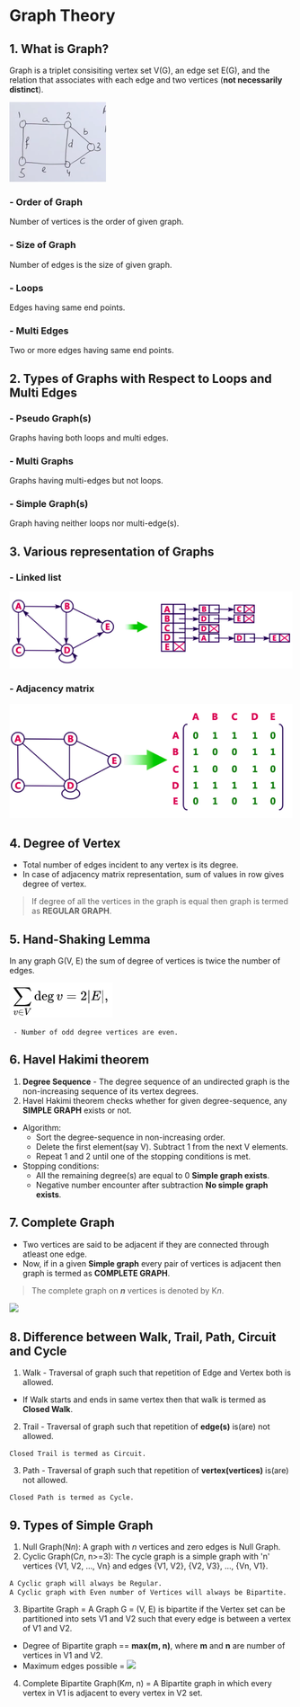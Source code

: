 # Graph Theory
## 1. What is Graph?
Graph is a triplet consisiting vertex set V(G), an edge set E(G), and the relation that associates with each edge and two vertices (**not necessarily distinct**).

![](/Images/simple_graph.png)

### - Order of Graph
Number of vertices is the order of given graph.

### - Size of Graph
Number of edges is the size of given graph.

### - Loops
  Edges having same end points.

### - Multi Edges
  Two or more edges having same end points.

## 2. Types of Graphs with Respect to Loops and Multi Edges

### - Pseudo Graph(s)
  Graphs having both loops and multi edges.

### - Multi Graphs
  Graphs having multi-edges but not loops.

### - Simple Graph(s)
  Graph having neither loops nor multi-edge(s).

## 3. Various representation of Graphs
### - Linked list
![](/Images/linked_list_graph.png)
### - Adjacency matrix
![](/Images/adjacency_matrix.png)

## 4. Degree of Vertex
- Total number of edges incident to any vertex is its degree.
- In case of adjacency matrix representation, sum of values in row gives degree of vertex.

> If degree of all the vertices in the graph is equal then graph is termed as **REGULAR GRAPH**.

## 5. Hand-Shaking Lemma
   In any graph G(V, E) the sum of degree of vertices is twice the number of edges.
   
![](/Images/degree_sum_formula.png)

``` - Number of odd degree vertices are even.```

## 6. Havel Hakimi theorem
1. **Degree Sequence** - The degree sequence of an undirected graph is the non-increasing sequence of its vertex degrees.
2. Havel Hakimi theorem checks whether for given degree-sequence, any **SIMPLE GRAPH** exists or not.
- Algorithm:
  - Sort the degree-sequence in non-increasing order.
  - Delete the first element(say V). Subtract 1 from the next V elements.
  - Repeat 1 and 2 until one of the stopping conditions is met.
- Stopping conditions: 
  - All the remaining degree(s) are equal to 0 **Simple graph exists**.
  - Negative number encounter after subtraction **No simple graph exists**.

## 7. Complete Graph
- Two vertices are said to be adjacent if they are connected through atleast one edge.
- Now, if in a given **Simple graph** every pair of vertices is adjacent then graph is termed as **COMPLETE GRAPH**.

> The complete graph on ***n*** vertices is denoted by K*n*.

![](/Images/complete_graph.png)

## 8. Difference between Walk, Trail, Path, Circuit and Cycle
1. Walk - Traversal of graph such that repetition of Edge and Vertex both is allowed.
  - If Walk starts and ends in same vertex then that walk is termed as **Closed Walk**.
2. Trail - Traversal of graph such that repetition of **edge(s)** is(are) not allowed.
```
Closed Trail is termed as Circuit.
```

3. Path - Traversal of graph such that repetition of **vertex(vertices)** is(are) not allowed.
```
Closed Path is termed as Cycle.
```
## 9. Types of Simple Graph
1. Null Graph(N*n*): A graph with *n* vertices and zero edges is Null Graph.
2. Cyclic Graph(C*n*, n>=3):  The cycle graph is a simple graph with 'n' vertices {V1, V2, ..., Vn} and edges {V1, V2}, {V2, V3}, ..., {Vn, V1}.
```
A Cyclic graph will always be Regular.
A Cyclic graph with Even number of Vertices will always be Bipartite.
```
3. Bipartite Graph = A Graph G = (V, E) is bipartite if the Vertex set can be partitioned into sets V1 and V2 such that every edge is between a vertex of V1 and V2.
  - Degree of Bipartite graph == **max(m, n)**, where **m** and **n** are number of vertices in V1 and V2.
  - Maximum edges possible = ![](/Images/max_edge_in_bg.png)
4. Complete Bipartite Graph(K*m*, n) = A Bipartite graph in which every vertex in V1 is adjacent to every vertex in V2 set.

  
  


